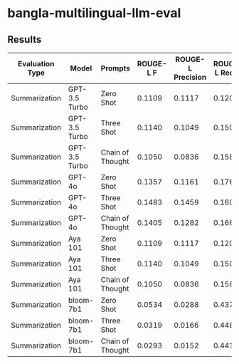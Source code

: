 # bangla-multilingual-llm-eval

## Results

| Evaluation Type | Model         | Prompts          | ROUGE-L F | ROUGE-L Precision | ROUGE-L Recall | BERT Precision | BERT Recall | BERT F1 | BLEU  |
| --------------- | ------------- | ---------------- | --------- | ----------------- | -------------- | -------------- | ----------- | -------|-------|
| Summarization   | GPT-3.5 Turbo | Zero Shot        | 0.1109    | 0.1117            | 0.1200         | 0.7071         | 0.7089     | 0.7076 | 0.2800 |
| Summarization   | GPT-3.5 Turbo | Three Shot       | 0.1140    | 0.1049            | 0.1500         | 0.6922         | 0.7133     | 0.7019 | 0.2570 |
| Summarization   | GPT-3.5 Turbo | Chain of Thought | 0.1050    | 0.0836            | 0.1589         | 0.6261         | 0.6775     | 0.6504 | 0.1718 |
| Summarization   | GPT-4o        | Zero Shot        | 0.1357    | 0.1161            | 0.1766         | 0.7025         | 0.7372     | 0.7190 | 0.3039 |
| Summarization   | GPT-4o        | Three Shot       | 0.1483    | 0.1459            | 0.1603         | 0.7234         | 0.7347     | 0.7287 | 0.3387 |
| Summarization   | GPT-4o        | Chain of Thought | 0.1405    | 0.1282            | 0.1662         | 0.7026         | 0.7295     | 0.7155 | 0.3121 |
| Summarization   | Aya 101       | Zero Shot        | 0.1109    | 0.1117            | 0.1200         | 0.7071         | 0.7089     | 0.7076 | 0.2800 |
| Summarization   | Aya 101       | Three Shot       | 0.1140    | 0.1049            | 0.1500         | 0.6922         | 0.7133     | 0.7019 | 0.2570 |
| Summarization   | Aya 101       | Chain of Thought | 0.1050    | 0.0836            | 0.1589         | 0.6261         | 0.6775     | 0.6504 | 0.1718 |
| Summarization   | bloom-7b1     | Zero Shot        | 0.0534    | 0.0288            | 0.4376         | 0.6150         | 0.7384     | 0.6707 | 0.0354 |
| Summarization   | bloom-7b1     | Three Shot       | 0.0319    | 0.0166            | 0.4480         | 0.5651         | 0.6503     | 0.6046 | 0.0203 |
| Summarization   | bloom-7b1     | Chain of Thought | 0.0293    | 0.0152            | 0.4419         | 0.5551         | 0.6386     | 0.5938 | 0.0183 |
